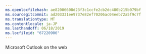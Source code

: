 ```yaml
---
ms.openlocfilehash: ae82006608d23f3c1ccfe2cb2dc480b215b079bf
ms.sourcegitcommit: ad203331ee9737e82ef70206ac04eeb72a5f9c7f
ms.translationtype: MT
ms.contentlocale: ja-JP
ms.lasthandoff: 06/18/2019
ms.locfileid: "67220906"
---
```

Microsoft Outlook on the web